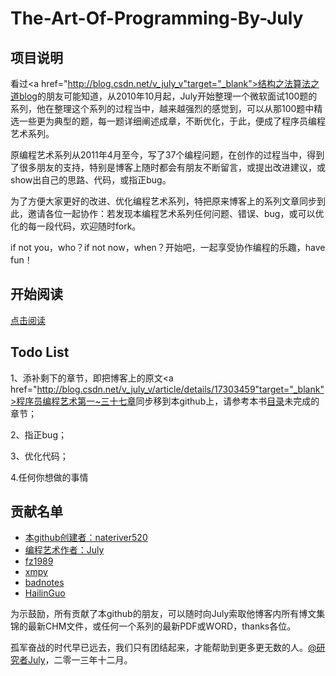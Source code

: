 The-Art-Of-Programming-By-July
=============================

## 项目说明

  看过<a href="http://blog.csdn.net/v_july_v"target="_blank">结构之法算法之道blog</a>的朋友可能知道，从2010年10月起，July开始整理一个微软面试100题的系列，他在整理这个系列的过程当中，越来越强烈的感觉到，可以从那100题中精选一些更为典型的题，每一题详细阐述成章，不断优化，于此，便成了程序员编程艺术系列。

  原编程艺术系列从2011年4月至今，写了37个编程问题，在创作的过程当中，得到了很多朋友的支持，特别是博客上随时都会有朋友不断留言，或提出改进建议，或show出自己的思路、代码，或指正bug。
  
  为了方便大家更好的改进、优化编程艺术系列，特把原来博客上的系列文章同步到此，邀请各位一起协作：若发现本编程艺术系列任何问题、错误、bug，或可以优化的每一段代码，欢迎随时fork。
  
  if not you，who？if not now，when？开始吧，一起享受协作编程的乐趣，have fun！


## 开始阅读

 [点击阅读](<https://github.com/nateriver520/The-Art-Of-Programming-By-July/blob/master/ebook/preface.md>)


## Todo List

 1、添补剩下的章节，即把博客上的原文<a href="http://blog.csdn.net/v_july_v/article/details/17303459"target="_blank">程序员编程艺术第一~三十七章</a>同步移到本github上，请参考本书[目录](<https://github.com/nateriver520/The-Art-Of-Programming-By-July/blob/master/ebook/preface.md>)未完成的章节；
 
 2、指正bug；
 
 3、优化代码；
 
 4.任何你想做的事情
 
 

## 贡献名单
 * [本github创建者：nateriver520](https://github.com/nateriver520)
 * [编程艺术作者：July](https://github.com/julykill)
 * [fz1989](https://github.com/fz1989)
 * [xmpy](https://github.com/xmpy)
 * [badnotes](https://github.com/badnotes)
 * [HailinGuo](https://github.com/hazirguo)


为示鼓励，所有贡献了本github的朋友，可以随时向July索取他博客内所有博文集锦的最新CHM文件，或任何一个系列的最新PDF或WORD，thanks各位。

孤军奋战的时代早已远去，我们只有团结起来，才能帮助到更多更无数的人。<a href="http://weibo.com/julyweibo" target="_blank">@研究者July</a>，二零一三年十二月。

